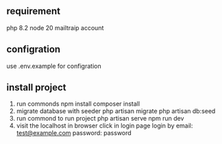 
## requirement
   php 8.2
   node 20 
   mailtraip account
   
## configration
   use .env.example for configration
   
## install project 
1. run commonds
   npm install
   composer install
2. migrate database with seeder
    php artisan migrate
    php artisan db:seed
3. run commond to run project 
    php artisan serve
    npm run dev
4. visit the localhost in browser click in login page
    login by 
     email: test@example.com
     password: password
    
    
